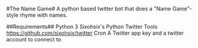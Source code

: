 #The Name Game#
A python based twitter bot that does a "Name Game"-style rhyme with names.

##Requirements##
Python 3
Sixohsix's Python Twitter Tools https://github.com/sixohsix/twitter
Cron
A Twitter app key and a twitter account to connect to
